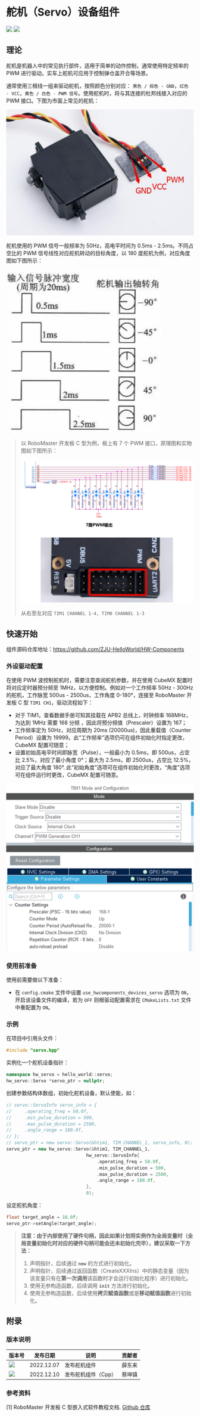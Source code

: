 # 舵机（Servo）设备组件

 <img src = "https://img.shields.io/badge/version-2.0.0-green"> <sp> <img src = "https://img.shields.io/badge/author-dungloi | Caikunzhen-lightgrey">

## 理论

舵机是机器人中的常见执行部件，适用于简单的动作控制，通常使用特定频率的 PWM 进行驱动。实车上舵机可应用于控制弹仓盖开合等场景。

通常使用三根线一组来驱动舵机，按照颜色分别对应： `黑色 / 棕色 - GND`，`红色 - VCC`，`黄色 / 白色 - PWM 信号`。使用舵机时，将与其连接的杜邦线接入对应的 PWM 接口。下图为市面上常见的舵机：

![image-20221207180127349](舵机设备组件.assets/image-20221207180127349.png)

舵机使用的 PWM 信号一般频率为 50Hz，高电平时间为 0.5ms - 2.5ms。不同占空比的 PWM 信号线性对应舵机转动的目标角度，以 180 度舵机为例，对应角度图如下图所示：

![image-20221207180140026](舵机设备组件.assets/image-20221207180140026.png)

> 以 RoboMaster 开发板 C 型为例，板上有 7 个 PWM 接口，原理图和实物图如下图所示：
>
> ![image-20221207180458452](舵机设备组件.assets/image-20221207180458452.png)
>
> 从右至左对应 `TIM1 CHANNEL 1-4, TIM8 CHANNEL 1-3`

## 快速开始

组件源码仓库地址：<https://github.com/ZJU-HelloWorld/HW-Components>

### 外设驱动配置

在使用 PWM 波控制舵机时，需要注意查阅舵机参数，并在使用 CubeMX 配置时将对应定时器预分频至 1MHz，以方便控制。例如对一个工作频率 50Hz - 300Hz 的舵机，工作脉宽 500us - 2500us，工作角度 0-180°，连接至 RoboMaster 开发板 C 型 `TIM1 CH1`，驱动流程如下：

* 对于 TIM1，查看数据手册可知其挂载在 APB2 总线上，时钟频率 168MHz，为达到 1MHz 需要 168 分频 ，因此将预分频值（Prescaler）设置为 167；
* 工作频率定为 50Hz，对应周期为 20ms (20000us)，因此重载值（Counter Period）设置为 19999。此“工作频率”选项仍可在组件初始化时指定更改，CubeMX 配置可随意；
* 设置初始高电平时间即脉宽（Pulse），一般最小为 0.5ms，即 500us，占空比 2.5%，对应了最小角度 0°；最大为 2.5ms，即 2500us，占空比 12.5%，对应了最大角度 180°. 此“初始角度”选项可在组件初始化时更改，“角度”选项可在组件运行时更改，CubeMX 配置可随意。

![image-20221208081137300](舵机设备组件.assets/image-20221208081137300.png)

### 使用前准备

使用前需要做以下准备：

* 在 `config.cmake` 文件中设置 `use_hwcomponents_devices_servo` 选项为 `ON`，开启该设备文件的编译，若为 `OFF` 则根驱动配置需求在 `CMakeLists.txt` 文件中重配置为 `ON`。

### 示例

在项目中引用头文件：

```cpp
#include "servo.hpp"
```

实例化一个舵机设备指针：

```cpp
namespace hw_servo = hello_world::servo;
hw_servo::Servo *servo_ptr = nullptr;
```

创建参数结构体数组，初始化舵机设备，默认使能，如：

```cpp
// servo::ServoInfo servo_info = {
//     .operating_freq = 50.0f,
//     .min_pulse_duration = 500,
//     .max_pulse_duration = 2500,
//     .angle_range = 180.0f,
// };
// servo_ptr = new servo::Servo(&htim1, TIM_CHANNEL_1, servo_info, 0);
servo_ptr = new hw_servo::Servo(&htim1, TIM_CHANNEL_1,
                              hw_servo::ServoInfo{
                                  .operating_freq = 50.0f,
                                  .min_pulse_duration = 500,
                                  .max_pulse_duration = 2500,
                                  .angle_range = 180.0f,
                              },
                              0);
```

设定舵机角度：

```cpp
float target_angle = 10.0f;
servo_ptr->setAngle(target_angle);
```

> **注意：由于内部使用了硬件句柄，因此如果计划将实例作为全局变量时（全局变量初始化时对应的硬件句柄可能会还未初始化完毕），建议采取一下方法：**
> 1. 声明指针，后续通过 **`new`** 的方式进行初始化。
> 2. 声明指针，后续通过返回函数（CreateXXXIns）中的静态变量（因为该变量只有在**第一次调用**该函数时才会运行初始化程序）进行初始化。
> 3. 使用无参构造函数，后续调用 **`init`** 方法进行初始化。
> 4. 使用无参构造函数，后续使用**拷贝赋值函数**或是**移动赋值函数**进行初始化。

## 附录

### 版本说明

| 版本号                                                       | 发布日期   | 说明         | 贡献者 |
| ------------------------------------------------------------ | ---------- | ------------ | ------ |
| <img src = "https://img.shields.io/badge/version-1.0.0-green" > | 2022.12.07 | 发布舵机组件 | 薛东来 |
| <img src = "https://img.shields.io/badge/version-2.0.0-green" > | 2022.12.10 | 发布舵机组件（Cpp） | 蔡坤镇 |

### 参考资料

[1] RoboMaster 开发板 C 型嵌入式软件教程文档. [Github 仓库](https://github.com/RoboMaster/Development-Board-C-Examples)
